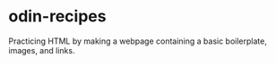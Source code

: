 # odin-recipes

Practicing HTML by making a webpage containing a basic boilerplate, images, and links.